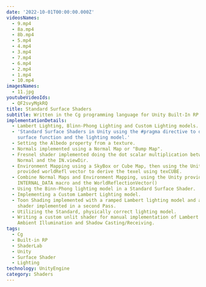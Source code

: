 ```yaml
---
date: '2022-10-01T00:00:00.000Z'
videosNames:
  - 9.mp4
  - 8a.mp4
  - 8b.mp4
  - 5.mp4
  - 4.mp4
  - 3.mp4
  - 7.mp4
  - 6.mp4
  - 2.mp4
  - 1.mp4
  - 10.mp4
imagesNames:
  - 11.jpg
youtubeVideoIds:
  - QF2svyMgkRQ
title: Standard Surface Shaders
subtitle: Written in the Cg programming language for Unity Built-In RP
implementationDetails:
  - Lambert Lighting, Blinn-Phong Lighting and Custom Lighting models.
  - 'Standard Surface Shaders in Unity using the #pragma directive to define the
    surface function and the lighting model.'
  - Setting the Albedo property from a texture.
  - Normals implemented using a Normal Map or "Bump Map".
  - Fresnel shader implemented doing the dot scalar multiplication between the
    Normal and the IN.viewDir.
  - Environment Mapping using a SkyBox or Cube Map, then using the Unity
    provided worldRefl vector to derive the texel using texCUBE.
  - Combine Normal Maps and Environment Mapping, using the Unity provided
    INTERNAL_DATA macro and the WorldReflectionVector()
  - Using the Binn-Phong lighting model in a Standard Surface Shader.
  - Implementing a Custom Lambert Lighting model.
  - Toon Shading implemented with a ramped Lambert lighting model and an Outline
    shader implemented in a second Pass.
  - Utilizing the Standard, physically correct lighting model.
  - Writing a custom unlit shader for manual implementation of Lambert Lighting,
    Ambient Illumination and Shadow Casting/Receiving.
tags:
  - Cg
  - Built-in RP
  - ShaderLab
  - Unity
  - Surface Shader
  - Lighting
technology: UnityEngine
category: Shaders
---
```

